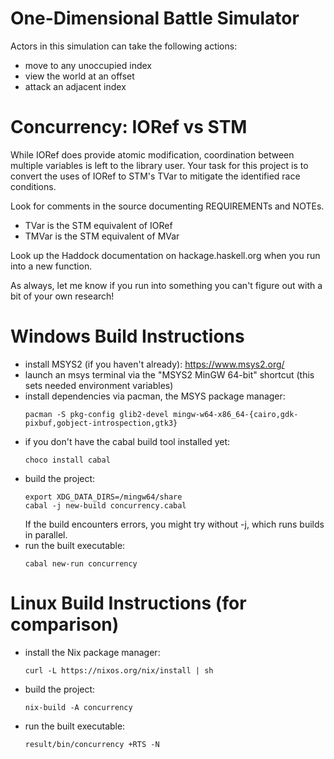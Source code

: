 
# One-Dimensional Battle Simulator

Actors in this simulation can take the following actions:
 * move to any unoccupied index
 * view the world at an offset
 * attack an adjacent index

# Concurrency: IORef vs STM

While IORef does provide atomic modification, coordination between multiple variables is left to the
library user. Your task for this project is to convert the uses of IORef to STM's TVar to mitigate
the identified race conditions.

Look for comments in the source documenting REQUIREMENTs and NOTEs.

* TVar is the STM equivalent of IORef
* TMVar is the STM equivalent of MVar

Look up the Haddock documentation on hackage.haskell.org when you run into a new function.

As always, let me know if you run into something you can't figure out with a bit of your own
research!

# Windows Build Instructions
* install MSYS2 (if you haven't already): https://www.msys2.org/
* launch an msys terminal via the "MSYS2 MinGW 64-bit" shortcut
    (this sets needed environment variables)
* install dependencies via pacman, the MSYS package manager:
    ```
    pacman -S pkg-config glib2-devel mingw-w64-x86_64-{cairo,gdk-pixbuf,gobject-introspection,gtk3}
    ```
* if you don't have the cabal build tool installed yet:
    ```
    choco install cabal
    ```
* build the project:
    ```
    export XDG_DATA_DIRS=/mingw64/share
    cabal -j new-build concurrency.cabal
    ```
	If the build encounters errors, you might try without -j, which runs builds in parallel.
* run the built executable:
    ```
    cabal new-run concurrency
    ```

# Linux Build Instructions (for comparison)
* install the Nix package manager:
    ```
    curl -L https://nixos.org/nix/install | sh
    ```
* build the project:
    ```
    nix-build -A concurrency
    ```
* run the built executable:
    ```
    result/bin/concurrency +RTS -N
    ```

